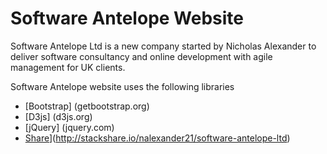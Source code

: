 # Software Antelope Website

Software Antelope Ltd is a new company started by Nicholas Alexander to deliver software consultancy and online development with agile management for UK clients.

Software Antelope website uses the following libraries

* [Bootstrap] (getbootstrap.org)
* [D3js] (d3js.org)
* [jQuery] (jquery.com)
* [Share](http://img.shields.io/badge/tech-stack-0690fa.svg?style=flat)](http://stackshare.io/nalexander21/software-antelope-ltd)

